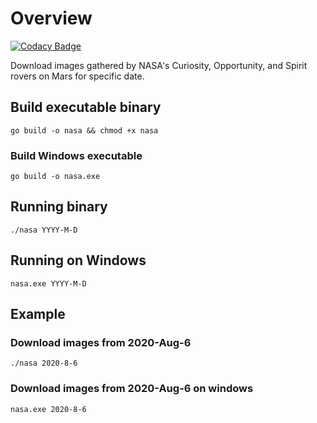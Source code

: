 # Overview

[![Codacy Badge](https://api.codacy.com/project/badge/Grade/d32d8df3c31d43969c6aa8876af40e22)](https://app.codacy.com/gh/josecordaz/wndyr?utm_source=github.com&utm_medium=referral&utm_content=josecordaz/wndyr&utm_campaign=Badge_Grade)

Download images gathered by NASA's Curiosity, Opportunity, and Spirit rovers on Mars for specific date.

## Build executable binary
```shell
go build -o nasa && chmod +x nasa
```
### Build Windows executable
```shell
go build -o nasa.exe
```

## Running binary
```shell
./nasa YYYY-M-D
```

## Running on Windows
```shell
nasa.exe YYYY-M-D
```

## Example
### Download images from 2020-Aug-6
```shell
./nasa 2020-8-6
```
### Download images from 2020-Aug-6 on windows
```shell
nasa.exe 2020-8-6
```
